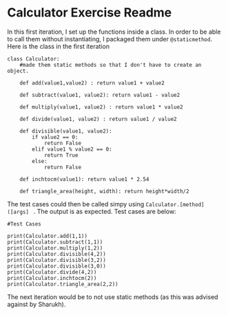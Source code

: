 # Calculator Exercise Readme

In this first iteration, I set up the functions inside a class. In order to be able to call them without instantiating, I packaged them under ```@staticmethod```. Here is the class in the first iteration

```
class Calculator:
    #made them static methods so that I don't have to create an object.
    
    def add(value1,value2) : return value1 + value2

    def subtract(value1, value2): return value1 - value2

    def multiply(value1, value2) : return value1 * value2

    def divide(value1, value2) : return value1 / value2

    def divisible(value1, value2):
        if value2 == 0:
            return False
        elif value1 % value2 == 0:
            return True
        else:
            return False

    def inchtocm(value1): return value1 * 2.54

    def triangle_area(height, width): return height*width/2

```
The test cases could then be called simpy using ```Calculator.[method]([args] ``` . The output is as expected. Test cases are below:

```
#Test Cases

print(Calculator.add(1,1))
print(Calculator.subtract(1,1))
print(Calculator.multiply(1,2))
print(Calculator.divisible(4,2))
print(Calculator.divisible(3,2))
print(Calculator.divisible(3,0))
print(Calculator.divide(4,2))
print(Calculator.inchtocm(2))
print(Calculator.triangle_area(2,2))
```

The next iteration would be to not use static methods (as this was advised against by Sharukh).